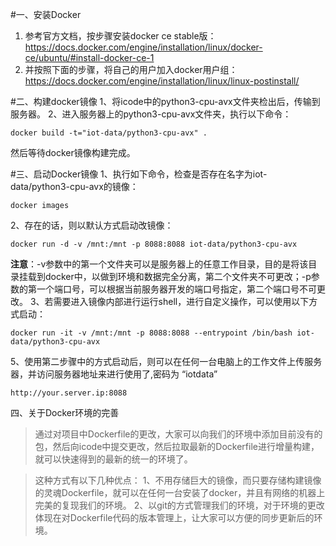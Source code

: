 #一、安装Docker
1. 参考官方文档，按步骤安装docker ce stable版：
https://docs.docker.com/engine/installation/linux/docker-ce/ubuntu/#install-docker-ce-1
2. 并按照下面的步骤，将自己的用户加入docker用户组：
https://docs.docker.com/engine/installation/linux/linux-postinstall/

#二、构建docker镜像
1、将icode中的python3-cpu-avx文件夹检出后，传输到服务器。
2、进入服务器上的python3-cpu-avx文件夹，执行以下命令：
```shell
docker build -t="iot-data/python3-cpu-avx" .
```
然后等待docker镜像构建完成。

#三、启动Docker镜像
1、执行如下命令，检查是否存在名字为iot-data/python3-cpu-avx的镜像：
```shell
docker images
```
2、存在的话，则以默认方式启动改镜像：
```shell
docker run -d -v /mnt:/mnt -p 8088:8088 iot-data/python3-cpu-avx
```
**注意**：-v参数中的第一个文件夹可以是服务器上的任意工作目录，目的是将该目录挂载到docker中，以做到环境和数据完全分离，第二个文件夹不可更改；-p参数的第一个端口号，可以根据当前服务器开发的端口号指定，第二个端口号不可更改。
3、若需要进入镜像内部进行运行shell，进行自定义操作，可以使用以下方式启动：
```shell
docker run -it -v /mnt:/mnt -p 8088:8088 --entrypoint /bin/bash iot-data/python3-cpu-avx
```
5、使用第二步骤中的方式启动后，则可以在任何一台电脑上的工作文件上传服务器，并访问服务器地址来进行使用了,密码为 “iotdata”
```url
http://your.server.ip:8088
```
四、关于Docker环境的完善
> 通过对项目中Dockerfile的更改，大家可以向我们的环境中添加目前没有的包，然后向icode中提交更改，然后拉取最新的Dockerfile进行增量构建，就可以快速得到的最新的统一的环境了。

>这种方式有以下几种优点：
1、不用存储巨大的镜像，而只要存储构建镜像的灵魂Dockerfile，就可以在任何一台安装了docker，并且有网络的机器上完美的复现我们的环境。
2、以git的方式管理我们的环境，对于环境的更改体现在对Dockerfile代码的版本管理上，让大家可以方便的同步更新后的环境。
